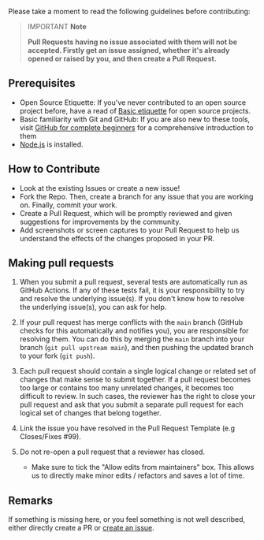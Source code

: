 Please take a moment to read the following guidelines before contributing:

> IMPORTANT **Note**
>
> **Pull Requests having no issue associated with them will not be accepted. Firstly get an issue assigned, whether it's already opened or raised by you, and then create a Pull Request.**

## Prerequisites

- Open Source Etiquette: If you've never contributed to an open source project before, have a read of [Basic etiquette](https://developer.mozilla.org/en-US/docs/MDN/Community/Open_source_etiquette) for open source projects.
- Basic familiarity with Git and GitHub: If you are also new to these tools, visit [GitHub for complete beginners](https://developer.mozilla.org/en-US/docs/MDN/Contribute/GitHub_beginners) for a comprehensive introduction to them
- [Node.js](https://nodejs.org/) is installed.

## How to Contribute

- Look at the existing Issues or create a new issue!
- Fork the Repo. Then, create a branch for any issue that you are working on. Finally, commit your work.
- Create a Pull Request, which will be promptly reviewed and given suggestions for improvements by the community.
- Add screenshots or screen captures to your Pull Request to help us understand the effects of the changes proposed in your PR.

## Making pull requests

1. When you submit a pull request, several tests are automatically run
   as GitHub Actions. If any of these tests fail, it is your responsibility to try and resolve the underlying issue(s). If you don't know how to resolve the underlying issue(s), you can ask for help.

2. If your pull request has merge conflicts with the `main` branch (GitHub checks for this automatically and notifies you), you are responsible for resolving them. You can do this by merging the `main` branch into your branch (`git pull upstream main`), and then pushing the updated branch to your fork (`git push`).

3. Each pull request should contain a single logical change or related set of changes that make sense to submit together. If a pull request becomes too large or contains too many unrelated changes, it becomes too difficult to review. In such cases, the reviewer has the right to close your pull request and ask that you submit a separate pull request for each logical set of changes that belong together.

4. Link the issue you have resolved in the Pull Request Template (e.g Closes/Fixes #99).
5. Do not re-open a pull request that a reviewer has closed.
   - Make sure to tick the "Allow edits from maintainers" box. This allows us to directly make minor edits / refactors and saves a lot of time.

## Remarks

If something is missing here, or you feel something is not well described, either directly create a PR or [create an issue](https://github.com/vimal-vs/first-open-source/issues).
